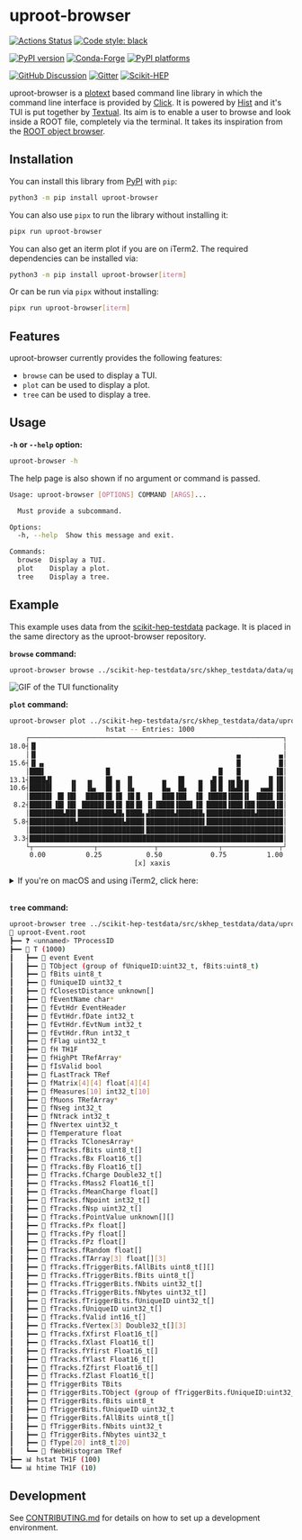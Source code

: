 # uproot-browser

[![Actions Status][actions-badge]][actions-link]
[![Code style: black][black-badge]][black-link]

[![PyPI version][pypi-version]][pypi-link]
[![Conda-Forge][conda-badge]][conda-link]
[![PyPI platforms][pypi-platforms]][pypi-link]

[![GitHub Discussion][github-discussions-badge]][github-discussions-link]
[![Gitter][gitter-badge]][gitter-link]
[![Scikit-HEP][sk-badge]](https://scikit-hep.org/)

uproot-browser is a [plotext](https://github.com/piccolomo/plotext) based command line library in which the command line interface is provided by [Click](https://github.com/pallets/click). It is powered by [Hist](https://github.com/scikit-hep/hist) and it's TUI is put together by [Textual](https://github.com/Textualize/textual). Its aim is to enable a user to browse and look inside a ROOT file, completely via the terminal. It takes its inspiration from the [ROOT object browser](https://root.cern/doc/master/classTRootBrowser.html).

## Installation

You can install this library from [PyPI](https://pypi.org/project/uproot-browser/) with `pip`:

```bash
python3 -m pip install uproot-browser
```

You can also use `pipx` to run the library without installing it:

```bash
pipx run uproot-browser
```

You can also get an iterm plot if you are on iTerm2. The required dependencies can be installed via:

```bash
python3 -m pip install uproot-browser[iterm]
```

Or can be run via `pipx` without installing:

```bash
pipx run uproot-browser[iterm]
```

## Features

uproot-browser currently provides the following features:

- `browse` can be used to display a TUI.
- `plot` can be used to display a plot.
- `tree` can be used to display a tree.

## Usage

**`-h` or `--help` option:**

```bash
uproot-browser -h
```

The help page is also shown if no argument or command is passed.

```bash
Usage: uproot-browser [OPTIONS] COMMAND [ARGS]...

  Must provide a subcommand.

Options:
  -h, --help  Show this message and exit.

Commands:
  browse  Display a TUI.
  plot    Display a plot.
  tree    Display a tree.
```

## Example

This example uses data from the [scikit-hep-testdata](https://github.com/scikit-hep/scikit-hep-testdata) package. It is placed in the same directory as the uproot-browser repository.

**`browse` command:**

```bash
uproot-browser browse ../scikit-hep-testdata/src/skhep_testdata/data/uproot-Event.root
```

![GIF of the TUI functionality](https://github.com/henryiii/uproot-browser/releases/download/v0.3.0/tui.gif)

**`plot` command:**

```bash
uproot-browser plot ../scikit-hep-testdata/src/skhep_testdata/data/uproot-Event.root:hstat
                        hstat -- Entries: 1000
    ┌───────────────────────────────────────────────────────────────┐
18.0┤▐▌                                                             │
    │▐▌                                                 ▗▖         ▄│
15.6┤▐▌▗▖                                               ▐▌         █│
    │███▌               █                           █   ▐▌        ▐█│
13.1┤████▟▌    ▗▖  ▗▖   █▌▗▖ ▐▌       ▄   █▌   ▄  ▟▌█ ▗▄▐▙▗▖    ▐▌▐█│
10.6┤█████▌    ▐▌  ▐▙▖  █▌▐▌ ▐▙       █▄  █▙   █  █▌█ ▐█▟█▐▌  ▗▄▟▌▐█│
    │█████▌ █▌▐█▌  ████▌█▌▐█ ▐█▐▌ ▐▌  ███▐██  ▐█ ▐████▐███▐▌ ▐███▌▐█│
 8.2┤█████▌▐█▌▐█▌ █████▌██▐█ ██▐█ ▐▌▐████▐███▌▐█ █████▐███▐██▐████▐█│
    │████████▙██▌█████████▟█▖████▖▟██████▟██████▖████████████▟██████│
 5.8┤███████████▙███████████▙████▌██████████████▌███████████████████│
    │████████████████████████████▌██████████████████████████████████│
 3.3┤███████████████████████████████████████████████████████████████│
    └┬───────────────┬──────────────┬───────────────┬──────────────┬┘
     0.00          0.25           0.50            0.75          1.00
                               [x] xaxis
```

<details>
<summary>If you're on macOS and using iTerm2, click here:</summary><br>

You can get an iterm plot, the required dependencies can be installed via:

```bash
python3 -m pip install uproot-browser[iterm]
```

Or can be run via `pipx` without installing:

```bash
pipx run uproot-browser[iterm]
```

Adding the argument `--iterm` gives us the plot:

```bash
uproot-browser plot ../scikit-hep-testdata/src/skhep_testdata/data/uproot-Event.root:hstat --iterm
```

</details><br>

**`tree` command:**

```bash
uproot-browser tree ../scikit-hep-testdata/src/skhep_testdata/data/uproot-Event.root
📁 uproot-Event.root
┣━━ ❓ <unnamed> TProcessID
┣━━ 🌴 T (1000)
┃   ┣━━ 🍁 event Event
┃   ┣━━ 🍁 TObject (group of fUniqueID:uint32_t, fBits:uint8_t)
┃   ┣━━ 🍁 fBits uint8_t
┃   ┣━━ 🍁 fUniqueID uint32_t
┃   ┣━━ 🍁 fClosestDistance unknown[]
┃   ┣━━ 🍁 fEventName char*
┃   ┣━━ 🍁 fEvtHdr EventHeader
┃   ┣━━ 🍁 fEvtHdr.fDate int32_t
┃   ┣━━ 🍁 fEvtHdr.fEvtNum int32_t
┃   ┣━━ 🍁 fEvtHdr.fRun int32_t
┃   ┣━━ 🍁 fFlag uint32_t
┃   ┣━━ 🍁 fH TH1F
┃   ┣━━ 🍁 fHighPt TRefArray*
┃   ┣━━ 🍁 fIsValid bool
┃   ┣━━ 🍁 fLastTrack TRef
┃   ┣━━ 🍁 fMatrix[4][4] float[4][4]
┃   ┣━━ 🍁 fMeasures[10] int32_t[10]
┃   ┣━━ 🍁 fMuons TRefArray*
┃   ┣━━ 🍁 fNseg int32_t
┃   ┣━━ 🍁 fNtrack int32_t
┃   ┣━━ 🍁 fNvertex uint32_t
┃   ┣━━ 🍁 fTemperature float
┃   ┣━━ 🍁 fTracks TClonesArray*
┃   ┣━━ 🍃 fTracks.fBits uint8_t[]
┃   ┣━━ 🍃 fTracks.fBx Float16_t[]
┃   ┣━━ 🍃 fTracks.fBy Float16_t[]
┃   ┣━━ 🍃 fTracks.fCharge Double32_t[]
┃   ┣━━ 🍃 fTracks.fMass2 Float16_t[]
┃   ┣━━ 🍃 fTracks.fMeanCharge float[]
┃   ┣━━ 🍃 fTracks.fNpoint int32_t[]
┃   ┣━━ 🍃 fTracks.fNsp uint32_t[]
┃   ┣━━ 🍁 fTracks.fPointValue unknown[][]
┃   ┣━━ 🍃 fTracks.fPx float[]
┃   ┣━━ 🍃 fTracks.fPy float[]
┃   ┣━━ 🍃 fTracks.fPz float[]
┃   ┣━━ 🍃 fTracks.fRandom float[]
┃   ┣━━ 🍃 fTracks.fTArray[3] float[][3]
┃   ┣━━ 🍁 fTracks.fTriggerBits.fAllBits uint8_t[][]
┃   ┣━━ 🍃 fTracks.fTriggerBits.fBits uint8_t[]
┃   ┣━━ 🍃 fTracks.fTriggerBits.fNbits uint32_t[]
┃   ┣━━ 🍃 fTracks.fTriggerBits.fNbytes uint32_t[]
┃   ┣━━ 🍃 fTracks.fTriggerBits.fUniqueID uint32_t[]
┃   ┣━━ 🍃 fTracks.fUniqueID uint32_t[]
┃   ┣━━ 🍃 fTracks.fValid int16_t[]
┃   ┣━━ 🍃 fTracks.fVertex[3] Double32_t[][3]
┃   ┣━━ 🍃 fTracks.fXfirst Float16_t[]
┃   ┣━━ 🍃 fTracks.fXlast Float16_t[]
┃   ┣━━ 🍃 fTracks.fYfirst Float16_t[]
┃   ┣━━ 🍃 fTracks.fYlast Float16_t[]
┃   ┣━━ 🍃 fTracks.fZfirst Float16_t[]
┃   ┣━━ 🍃 fTracks.fZlast Float16_t[]
┃   ┣━━ 🍁 fTriggerBits TBits
┃   ┣━━ 🍁 fTriggerBits.TObject (group of fTriggerBits.fUniqueID:uint32_t, fTriggerBits.fBits:uint8_t)
┃   ┣━━ 🍁 fTriggerBits.fBits uint8_t
┃   ┣━━ 🍁 fTriggerBits.fUniqueID uint32_t
┃   ┣━━ 🍃 fTriggerBits.fAllBits uint8_t[]
┃   ┣━━ 🍁 fTriggerBits.fNbits uint32_t
┃   ┣━━ 🍁 fTriggerBits.fNbytes uint32_t
┃   ┣━━ 🍁 fType[20] int8_t[20]
┃   ┗━━ 🍁 fWebHistogram TRef
┣━━ 📊 hstat TH1F (100)
┗━━ 📊 htime TH1F (10)
```

## Development

See [CONTRIBUTING.md](https://github.com/henryiii/uproot-browser/blob/main/.github/CONTRIBUTING.md) for details on how to set up a development environment.

[actions-badge]:            https://github.com/henryiii/uproot-browser/workflows/CI/badge.svg
[actions-link]:             https://github.com/henryiii/uproot-browser/actions
[black-badge]:              https://img.shields.io/badge/code%20style-black-000000.svg
[black-link]:               https://github.com/psf/black
[conda-badge]:              https://img.shields.io/conda/vn/conda-forge/uproot-browser
[conda-link]:               https://github.com/conda-forge/uproot-browser-feedstock
[github-discussions-badge]: https://img.shields.io/static/v1?label=Discussions&message=Ask&color=blue&logo=github
[github-discussions-link]:  https://github.com/henryiii/uproot-browser/discussions
[gitter-badge]:  https://badges.gitter.im/Scikit-HEP/community.svg
[gitter-link]:   https://gitter.im/Scikit-HEP/community?utm_source=badge&utm_medium=badge&utm_campaign=pr-badge
[pypi-link]:                https://pypi.org/project/uproot-browser/
[pypi-platforms]:           https://img.shields.io/pypi/pyversions/uproot-browser
[pypi-version]:             https://badge.fury.io/py/uproot-browser.svg
[sk-badge]:                 https://scikit-hep.org/assets/images/Scikit--HEP-Project-blue.svg
